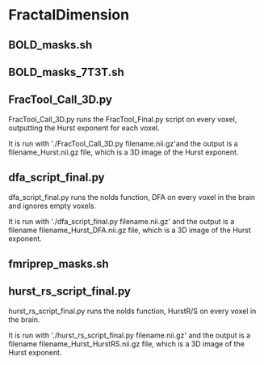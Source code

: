 # FractalDimension

## BOLD_masks.sh 

## BOLD_masks_7T3T.sh

## FracTool_Call_3D.py 

FracTool_Call_3D.py runs the FracTool_Final.py script on every voxel, outputting the Hurst exponent for each voxel.

It is run with './FracTool_Call_3D.py filename.nii.gz'and the output is a filename_Hurst.nii.gz file, which is a 3D image of the Hurst exponent.  


## dfa_script_final.py

dfa_script_final.py runs the nolds function, DFA on every voxel in the brain and ignores empty voxels.

It is run with './dfa_script_final.py filename.nii.gz' and the output is a filename filename_Hurst_DFA.nii.gz file, which is a 3D image of the Hurst exponent.

## fmriprep_masks.sh

## hurst_rs_script_final.py

hurst_rs_script_final.py runs the nolds function, HurstR/S on every voxel in the brain.

It is run with './hurst_rs_script_final.py filename.nii.gz' and the output is a filename filename_Hurst_HurstRS.nii.gz file, which is a 3D image of the Hurst exponent.
